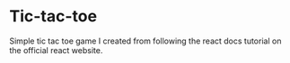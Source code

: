 # Tic-tac-toe
Simple tic tac toe game I created from following the react docs tutorial on the official react website.
